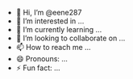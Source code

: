 - 👋 Hi, I’m @eene287
- 👀 I’m interested in ...
- 🌱 I’m currently learning ...
- 💞️ I’m looking to collaborate on ...
- 📫 How to reach me ...
- 😄 Pronouns: ...
- ⚡ Fun fact: ...

<!---
eene287/eene287 is a ✨git & python student practice ✨ repository which `README.md` (this file) appears on your GitHub profile.
You can click the Preview link to take a look at your changes.
--->

